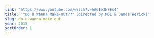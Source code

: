 ```yaml
---
link: "https://www.youtube.com/watch?v=hACIe3N8Es4"
title: '"Do U Wanna Make-Out??" (directed by MDL & James Werick)'
slug: do-u-wanna-make-out
year: 2015
sortOrder: 1
---
```

